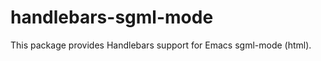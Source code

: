 handlebars-sgml-mode
====================

This package provides Handlebars support for Emacs sgml-mode (html).
